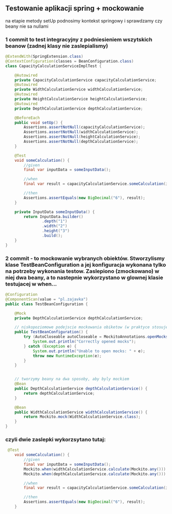 ## Testowanie aplikacji spring + mockowanie
na etapie metody setUp podnosimy kontekst springowy i sprawdzamy czy beany nie sa nullami

### 1 commit to test integracyjny z podniesieniem wszytskich beanow (zadnej klasy nie zaslepialismy)

```java
@ExtendWith(SpringExtension.class)
@ContextConfiguration(classes = BeanConfiguration.class)
class CapacityCalculationServiceImplTest {

    @Autowired
    private CapacityCalculationService capacityCalculationService;
    @Autowired
    private WidthCalculationService widthCalculationService;
    @Autowired
    private HeightCalculationService heightCalculationService;
    @Autowired
    private DepthCalculationService depthCalculationService;

    @BeforeEach
    public void setUp() {
        Assertions.assertNotNull(capacityCalculationService);
        Assertions.assertNotNull(widthCalculationService);
        Assertions.assertNotNull(heightCalculationService);
        Assertions.assertNotNull(depthCalculationService);
    }

    @Test
    void someCalculation() {
        //given
        final var inputData = someInputData();

        //when
        final var result = capacityCalculationService.someCalculation(inputData);

        //then
        Assertions.assertEquals(new BigDecimal("6"), result);
    }

    private InputData someInputData() {
        return InputData.builder()
                .depth("1")
                .width("2")
                .height("3")
                .build();
    }
}
```

### 2 commit - to mockowanie wybranych obiektów. Stworzylismy klase TestBeanConfiguration a jej konfiguracja wykonana tylko na potrzeby wykonania testow. Zaslepiono (zmockowano) w niej dwa beany, a to nastepnie wykorzystano w glownej klasie testujacej w when...
```java
@Configuration
@ComponentScan(value = "pl.zajavka")
public class TestBeanConfiguration {

    @Mock
    private DepthCalculationService depthCalculationService;

    // niskopoziomowe podejscie mockowania obiketow (w praktyce stosuje sie inaczej)
    public TestBeanConfiguration() {
        try (AutoCloseable autoCloseable = MockitoAnnotations.openMocks(this)) {
            System.out.println("Correctly opened mocks");
        } catch (Exception e) {
            System.out.println("Unable to open mocks: " + e);
            throw new RuntimeException(e);
        }
    }


    // tworzymy beany na dwa sposoby, aby byly mockiem
    @Bean
    public DepthCalculationService depthCalculationService() {
        return depthCalculationService;
    }

    @Bean
    public WidthCalculationService widthCalculationService() {
        return Mockito.mock(WidthCalculationService.class);
    }
}
```

### czyli dwie zaslepki wykorzsytano tutaj:
```java
 @Test
    void someCalculation() {
        //given
        final var inputData = someInputData();
        Mockito.when(widthCalculationService.calculate(Mockito.any())).thenReturn(BigDecimal.TEN);
        Mockito.when(depthCalculationService.calculate(Mockito.any())).thenReturn(new BigDecimal("20"));

        //when
        final var result = capacityCalculationService.someCalculation(inputData);

        //then
        Assertions.assertEquals(new BigDecimal("6"), result);
    }
```
